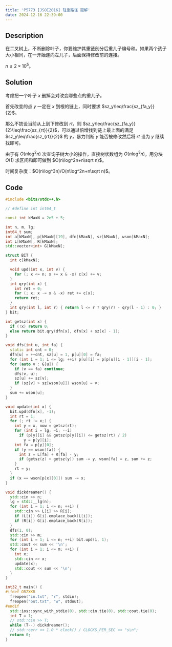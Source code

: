 ```yaml
---
title: 'P5773 [JSOI2016] 轻重路径 题解'
date: 2024-12-16 22:39:00
---
```


## Description

在二叉树上，不断删除叶子，你要维护其重链剖分后重儿子编号和。如果两个孩子大小相同，在一开始连向左儿子，后面保持修改前的连接。

$n\leq 2\times 10^5$。

## Solution

考虑把一个叶子 $x$ 删掉会对改变哪些点的重儿子。

首先改变的点 $y$ 一定在 $x$ 到根的链上，同时要求 $sz_y\leq\frac{sz_{fa_y}}{2}$。

那么不妨设当前从上到下修改到 $rt$，则 $sz_y\leq\frac{sz_{fa_y}}{2}\leq\frac{sz_{rt}}{2}$，可以通过倍增找到链上最上面的满足 $sz_y\leq\frac{sz_{rt}}{2}$ 的 $y$，暴力判断 $y$ 能否被修改然后将 $rt$ 设为 $y$ 继续找即可。

由于有 $O(n\log^2n)$ 次查询子树大小的操作，直接树状数组为 $O(n\log^3n)$，用分块 $O(1)$ 求区间和即可做到 $O(n\log^2n+n\sqrt n)$。

时间复杂度：$O(n\log^3n)/O(n\log^2n+n\sqrt n)$。

## Code

```C++
#include <bits/stdc++.h>

// #define int int64_t

const int kMaxN = 2e5 + 5;

int n, m, lg;
int64_t sum;
int a[kMaxN], p[kMaxN][19], dfn[kMaxN], sz[kMaxN], wson[kMaxN];
int L[kMaxN], R[kMaxN];
std::vector<int> G[kMaxN];

struct BIT {
  int c[kMaxN];

  void upd(int x, int v) {
    for (; x <= n; x += x & -x) c[x] += v;
  }
  int qry(int x) {
    int ret = 0;
    for (; x; x -= x & -x) ret += c[x];
    return ret;
  }
  int qry(int l, int r) { return l <= r ? qry(r) - qry(l - 1) : 0; }
} bit;

int getsz(int x) {
  if (!x) return 0;
  else return bit.qry(dfn[x], dfn[x] + sz[x] - 1);
}

void dfs(int u, int fa) {
  static int cnt = 0;
  dfn[u] = ++cnt, sz[u] = 1, p[u][0] = fa;
  for (int i = 1; i <= lg; ++i) p[u][i] = p[p[u][i - 1]][i - 1];
  for (auto v : G[u]) {
    if (v == fa) continue;
    dfs(v, u);
    sz[u] += sz[v];
    if (sz[v] > sz[wson[u]]) wson[u] = v;
  }
  sum += wson[u];
}

void update(int x) {
  bit.upd(dfn[x], -1);
  int rt = 1;
  for (; rt != x;) {
    int y = x, now = getsz(rt);
    for (int i = lg; ~i; --i)
      if (p[y][i] && getsz(p[y][i]) <= getsz(rt) / 2)
        y = p[y][i];
    int fa = p[y][0];
    if (y == wson[fa]) {
      int z = L[fa] + R[fa] - y;
      if (getsz(z) > getsz(y)) sum -= y, wson[fa] = z, sum += z;
    }
    rt = y;
  }
  if (x == wson[p[x][0]]) sum -= x;
}

void dickdreamer() {
  std::cin >> n;
  lg = std::__lg(n);
  for (int i = 1; i <= n; ++i) {
    std::cin >> L[i] >> R[i];
    if (L[i]) G[i].emplace_back(L[i]);
    if (R[i]) G[i].emplace_back(R[i]);
  }
  dfs(1, 0);
  std::cin >> m;
  for (int i = 1; i <= n; ++i) bit.upd(i, 1);
  std::cout << sum << '\n';
  for (int i = 1; i <= m; ++i) {
    int x;
    std::cin >> x;
    update(x);
    std::cout << sum << '\n';
  }
}

int32_t main() {
#ifdef ORZXKR
  freopen("in.txt", "r", stdin);
  freopen("out.txt", "w", stdout);
#endif
  std::ios::sync_with_stdio(0), std::cin.tie(0), std::cout.tie(0);
  int T = 1;
  // std::cin >> T;
  while (T--) dickdreamer();
  // std::cerr << 1.0 * clock() / CLOCKS_PER_SEC << "s\n";
  return 0;
}
```